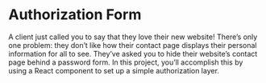 # Authorization Form

A client just called you to say that they love their new website! There’s only one problem: they don’t like how their contact page displays their personal information for all to see.
They’ve asked you to hide their website’s contact page behind a password form. In this project, you’ll accomplish this by using a React component to set up a simple authorization layer.
